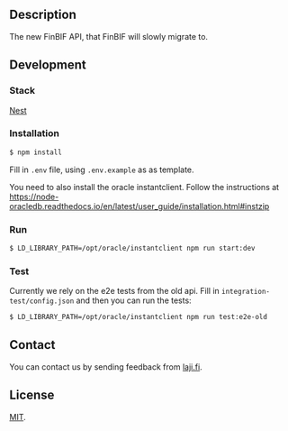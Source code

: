## Description

The new FinBIF API, that FinBIF will slowly migrate to.

## Development

### Stack

[Nest](https://github.com/nestjs/nest)

### Installation

```bash
$ npm install
```

Fill in `.env` file, using `.env.example` as as template.

You need to also install the oracle instantclient. Follow the instructions at https://node-oracledb.readthedocs.io/en/latest/user_guide/installation.html#instzip

### Run

```bash
$ LD_LIBRARY_PATH=/opt/oracle/instantclient npm run start:dev
```

### Test

Currently we rely on the e2e tests from the old api. Fill in `integration-test/config.json` and then you can run the tests:

```bash
$ LD_LIBRARY_PATH=/opt/oracle/instantclient npm run test:e2e-old
```


## Contact

You can contact us by sending feedback from [laji.fi](https://laji.fi).

## License

[MIT](LICENSE).
